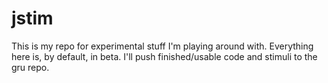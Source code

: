 # jstim
This is my repo for experimental stuff I'm playing around with. Everything here is, by default, in beta. I'll push finished/usable code and stimuli to the gru repo.
